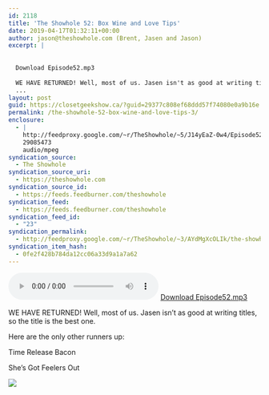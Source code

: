 ```yaml
---
id: 2118
title: 'The Showhole 52: Box Wine and Love Tips'
date: 2019-04-17T01:32:11+00:00
author: jason@theshowhole.com (Brent, Jasen and Jason)
excerpt: |
  
  
  Download Episode52.mp3
  
  WE HAVE RETURNED! Well, most of us. Jasen isn't as good at writing titles, so the title is the best one.Here are the only other runners up:Time Release BaconShe's Got Feelers Out
  ...
layout: post
guid: https://closetgeekshow.ca/?guid=29377c808ef68ddd57f74080e0a9b16e
permalink: /the-showhole-52-box-wine-and-love-tips-3/
enclosure:
  - |
    http://feedproxy.google.com/~r/TheShowhole/~5/J14yEaZ-0w4/Episode52.mp3
    29085473
    audio/mpeg
syndication_source:
  - The Showhole
syndication_source_uri:
  - https://theshowhole.com
syndication_source_id:
  - https://feeds.feedburner.com/theshowhole
syndication_feed:
  - https://feeds.feedburner.com/theshowhole
syndication_feed_id:
  - "23"
syndication_permalink:
  - http://feedproxy.google.com/~r/TheShowhole/~3/AYdMgXcOLIk/the-showhole-52-box-wine-and-love-tips
syndication_item_hash:
  - 0fe2f428b784da12cc06a33d9a1a7a62
---
```

<div class="posthaven-post-body">
  <p>
    <div class="posthaven-file posthaven-file-audio posthaven-file-state-processed" id="posthaven_audio_2246525" >
      <audio controls src="https://phaven-prod.s3.amazonaws.com/files/audio_part/asset/2246525/xY2SNFWdBHojYfmQjmJC7imr7FM/Episode52.mp3" type="audio/mpeg"></audio> <a class="posthaven-file-download" download href="https://phaven-prod.s3.amazonaws.com/files/audio_part/asset/2246525/xY2SNFWdBHojYfmQjmJC7imr7FM/Episode52.mp3">Download Episode52.mp3</a>
    </div>
  </p>
  
  <p>
    WE HAVE RETURNED! Well, most of us. Jasen isn&#8217;t as good at writing titles, so the title is the best one.
  </p>
  
  <p>
    Here are the only other runners up:
  </p>
  
  <p>
    Time Release Bacon
  </p>
  
  <p>
    She&#8217;s Got Feelers Out
  </p>
  
  <div class="posthaven-gallery" id="posthaven_gallery[1417352]">
    <p class="posthaven-file posthaven-file-image posthaven-file-state-processed">
      <img class="posthaven-gallery-image" src="https://phaven-prod.s3.amazonaws.com/files/image_part/asset/2246524/Lc6QrgOGuIcjDVBGlxRoNQd-4Us/medium_ep52.PNG" data-posthaven-state='processed'
data-medium-src='https://phaven-prod.s3.amazonaws.com/files/image_part/asset/2246524/Lc6QrgOGuIcjDVBGlxRoNQd-4Us/medium_ep52.PNG'
data-medium-width='510'
data-medium-height='508'
data-large-src='https://phaven-prod.s3.amazonaws.com/files/image_part/asset/2246524/Lc6QrgOGuIcjDVBGlxRoNQd-4Us/large_ep52.PNG'
data-large-width='510'
data-large-height='508'
data-thumb-src='https://phaven-prod.s3.amazonaws.com/files/image_part/asset/2246524/Lc6QrgOGuIcjDVBGlxRoNQd-4Us/thumb_ep52.PNG'
data-thumb-width='200'
data-thumb-height='200'
data-xlarge-src='https://phaven-prod.s3.amazonaws.com/files/image_part/asset/2246524/Lc6QrgOGuIcjDVBGlxRoNQd-4Us/xlarge_ep52.PNG'
data-xlarge-width='510'
data-xlarge-height='508'
data-orig-src='https://phaven-prod.s3.amazonaws.com/files/image_part/asset/2246524/Lc6QrgOGuIcjDVBGlxRoNQd-4Us/ep52.PNG'
data-orig-width='510'
data-orig-height='508'
data-posthaven-id='2246524' />
    </p></p>
  </div></p>
</div>